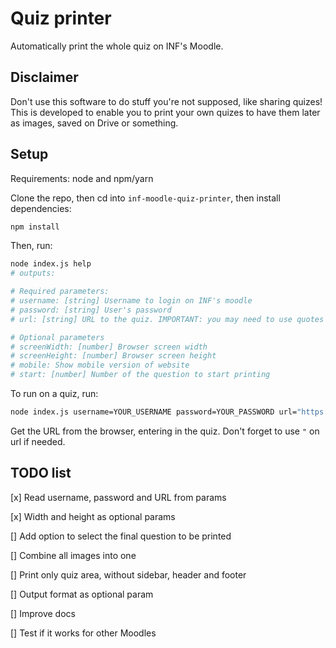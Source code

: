 # Quiz printer

Automatically print the whole quiz on INF's Moodle.

## Disclaimer

Don't use this software to do stuff you're not supposed, like sharing quizes!
This is developed to enable you to print your own quizes to have them later as images, saved on Drive or something.

## Setup

Requirements: node and npm/yarn

Clone the repo, then cd into `inf-moodle-quiz-printer`, then install dependencies:

```bash
npm install
```

Then, run:

```bash
node index.js help
# outputs:

# Required parameters:
# username: [string] Username to login on INF's moodle
# password: [string] User's password
# url: [string] URL to the quiz. IMPORTANT: you may need to use quotes (") around this parameter, since it includes & signs!

# Optional parameters
# screenWidth: [number] Browser screen width
# screenHeight: [number] Browser screen height
# mobile: Show mobile version of website
# start: [number] Number of the question to start printing
```

To run on a quiz, run:

```bash
node index.js username=YOUR_USERNAME password=YOUR_PASSWORD url="https://moodle.inf.ufrgs.br/mod/quiz/summary.php?attempt=XXXXXX&cmid=YYYY"
```

Get the URL from the browser, entering in the quiz.
Don't forget to use `"` on url if needed.

## TODO list

[x] Read username, password and URL from params

[x] Width and height as optional params

[] Add option to select the final question to be printed

[] Combine all images into one

[] Print only quiz area, without sidebar, header and footer

[] Output format as optional param

[] Improve docs

[] Test if it works for other Moodles
